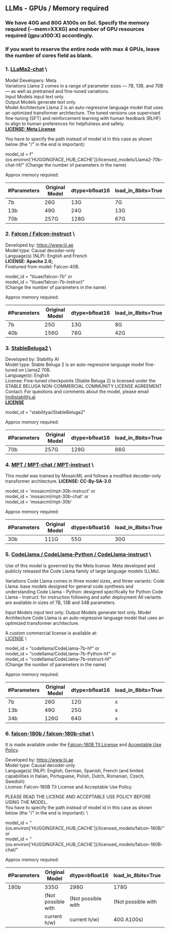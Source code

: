 ## LLMs - GPUs / Memory required

### We have 40G and 80G A100s on Sol. Specify the memory required (--mem=XXXG) and number of GPU resources required (gpu:a100:X) accordingly.
### If you want to reserve the entire node with max 4 GPUs, leave the number of cores field as blank.

### 1. [LLaMa2-chat](https://huggingface.co/meta-llama/Llama-2-70b-chat-hf) \
Model Developers: Meta \
Variations Llama 2 comes in a range of parameter sizes — 7B, 13B, and 70B — as well as pretrained and fine-tuned variations. \
Input Models input text only. \
Output Models generate text only. \
Model Architecture Llama 2 is an auto-regressive language model that uses an optimized transformer architecture. The tuned versions use supervised fine-tuning (SFT) and reinforcement learning with human feedback (RLHF) to align to human preferences for helpfulness and safety. \
**[LICENSE: Meta License](https://ai.meta.com/resources/models-and-libraries/llama-downloads/)**

You have to specify the path instead of model id in this case as shown below (the "/" in the end is important):

model_id = f"{os.environ['HUGGINGFACE_HUB_CACHE']}/licensed_models/Llama2-70b-chat-hf/"
(Change the number of parameters in the name)

Approx memory required:

| #Parameters | Original Model | dtype=bfloat16 | load_in_8bits=True |
|-------------|----------------|----------------|--------------------|
| 7b          | 26G            | 13G            | 7G                 |
| 13b         | 49G            | 24G            | 13G                |
| 70b         | 257G           | 128G           | 67G                |

### 2. [Falcon / Falcon-instruct](https://huggingface.co/tiiuae/falcon-40b-instruct) \
Developed by: https://www.tii.ae \
Model type: Causal decoder-only \
Language(s) (NLP): English and French \
**LICENSE: Apache 2.0;** \
Finetuned from model: Falcon-40B.

model_id = "tiiuae/falcon-7b" or \
model_id = "tiiuae/falcon-7b-instruct" \
(Change the number of parameters in the name)

Approx memory required:

| #Parameters | Original Model | dtype=bfloat16 | load_in_8bits=True |
|-------------|----------------|----------------|--------------------|
| 7b          | 25G            | 13G            | 8G                 |
| 40b         | 156G           | 78G            | 42G                |

### 3. [StableBeluga2](https://huggingface.co/stabilityai/StableBeluga2) \
Developed by: Stability AI \
Model type: Stable Beluga 2 is an auto-regressive language model fine-tuned on Llama2 70B. \
Language(s): English \
License: Fine-tuned checkpoints (Stable Beluga 2) is licensed under the STABLE BELUGA NON-COMMERCIAL COMMUNITY LICENSE AGREEMENT \
Contact: For questions and comments about the model, please email lm@stability.ai \
**[LICENSE](https://huggingface.co/stabilityai/StableBeluga2/blob/main/LICENSE.txt)**

model_id = "stabilityai/StableBeluga2"

Approx memory required:

| #Parameters | Original Model | dtype=bfloat16 | load_in_8bits=True |
|-------------|----------------|----------------|--------------------|
| 70b         | 257G           | 128G           | 66G                |

### 4. [MPT / MPT-chat / MPT-instruct](https://huggingface.co/mosaicml/mpt-30b-instruct) \
This model was trained by MosaicML and follows a modified decoder-only transformer architecture.
**LICENSE: CC-By-SA-3.0**

model_id = 'mosaicml/mpt-30b-instruct' or \
model_id = 'mosaicml/mpt-30b-chat' or \
model_id = 'mosaicml/mpt-30b'

Approx memory required:

| #Parameters | Original Model | dtype=bfloat16 | load_in_8bits=True |
|-------------|----------------|----------------|--------------------|
| 30b         | 111G           | 55G            | 30G                |

### 5. [CodeLlama / CodeLlama-Python / CodeLlama-instruct](https://huggingface.co/codellama/CodeLlama-34b-Instruct-hf) \
Use of this model is governed by the Meta license. Meta developed and publicly released the Code Llama family of large language models (LLMs).

Variations Code Llama comes in three model sizes, and three variants:
Code Llama: base models designed for general code synthesis and understanding
Code Llama - Python: designed specifically for Python
Code Llama - Instruct: for instruction following and safer deployment
All variants are available in sizes of 7B, 13B and 34B parameters.

Input Models input text only.
Output Models generate text only.
Model Architecture Code Llama is an auto-regressive language model that uses an optimized transformer architecture.

A custom commercial license is available at: \
[LICENSE](https://ai.meta.com/resources/models-and-libraries/llama-downloads/) \

model_id = "codellama/CodeLlama-7b-hf" or \
model_id = "codellama/CodeLlama-7b-Python-hf" or \
model_id = "codellama/CodeLlama-7b-instruct-hf" \
(Change the number of parameters in the name)

Approx memory required:

| #Parameters | Original Model | dtype=bfloat16 | load_in_8bits=True |
|-------------|----------------|----------------|--------------------|
| 7b          | 26G            | 12G            | x                  |
| 13b         | 49G            | 25G            | x                  |
| 34b         | 126G           | 64G            | x                  |

### 6. [falcon-180b / falcon-180b-chat](https://huggingface.co/tiiuae/falcon-180B-chat) \

It is made available under the [Falcon-180B TII License](https://falconllm.tii.ae/terms-and-conditions.html) and [Acceptable Use Policy](https://falconllm.tii.ae/acceptable-use-policy.html).

Developed by: https://www.tii.ae \
Model type: Causal decoder-only \
Language(s) (NLP): English, German, Spanish, French (and limited capabilities in Italian, Portuguese, Polish, Dutch, Romanian, Czech, Swedish) \
License: Falcon-180B TII License and Acceptable Use Policy.

PLEASE READ THE LICENSE AND ACCEPTABLE USE POLICY BEFORE USING THE MODEL. \
You have to specify the path instead of model id in this case as shown below (the "/" in the end is important): \

model_id = "{os.environ['HUGGINGFACE_HUB_CACHE']}/licensed_models/falcon-180B/" or \
model_id = "{os.environ['HUGGINGFACE_HUB_CACHE']}/licensed_models/falcon-180B-chat/"

Approx memory required:

| #Parameters | Original Model    | dtype=bfloat16     | load_in_8bits=True| load_in_4bits=True |
|-------------|-------------------|--------------------|------------------ |--------------------|
| 180b        | 335G              | 298G               | 178G              | 119G               |
|             |(Not possible with |(Not possible with  |(Not possible with |                    |
|             |current h/w)       |current h/w)        |40G A100s)         |                    |
